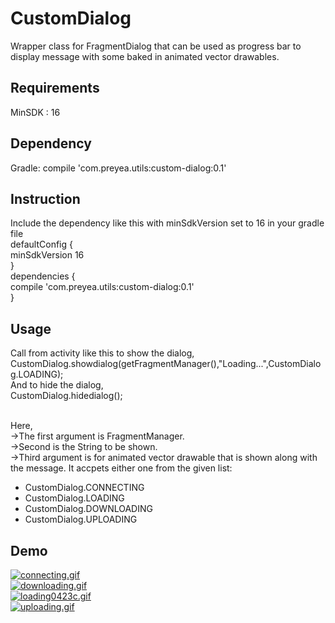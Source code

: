 <h1>CustomDialog</h1>
Wrapper class for FragmentDialog that can be used as progress bar to display message with some baked in animated vector drawables.

<h2>Requirements</h2>
  MinSDK : 16
  
<h2>Dependency</h2>
  Gradle:
  compile 'com.preyea.utils:custom-dialog:0.1'<br>
  
<h2>Instruction</h2>
Include the dependency like this with minSdkVersion set to 16 in your gradle file<br>
defaultConfig {<br>
        minSdkVersion 16<br>
    }<br>
dependencies {<br>
    compile 'com.preyea.utils:custom-dialog:0.1'<br>
}<br>

<h2>Usage</h2>
Call from activity like this to show the dialog,<br>
  CustomDialog.showdialog(getFragmentManager(),"Loading...",CustomDialog.LOADING);<br>
And to hide the dialog,<br>
   CustomDialog.hidedialog();<br>
   <br>
<p>Here, <br>
  ->The first argument is FragmentManager.<br>
  ->Second is the String to be shown.<br>
  ->Third argument is for animated vector drawable that is shown along with the message. It accpets either one from the      given list:</p>
  <ul>
      <li>CustomDialog.CONNECTING</li>
      <li>CustomDialog.LOADING</li>
      <li>CustomDialog.DOWNLOADING</li>
      <li>CustomDialog.UPLOADING</li>
    </ul>
      
<h2>Demo</h2>
<a href="http://gifyu.com/image/ohK"><img src="http://gifyu.com/images/connecting.gif" alt="connecting.gif" border="0"></a><br>
<a href="http://gifyu.com/image/ohN"><img src="http://gifyu.com/images/downloading.gif" alt="downloading.gif" border="0"></a><br>
<a href="http://gifyu.com/image/ohT"><img src="http://gifyu.com/images/loading0423c.gif" alt="loading0423c.gif" border="0"></a><br>
<a href="http://gifyu.com/image/ohw"><img src="http://gifyu.com/images/uploading.gif" alt="uploading.gif" border="0"></a>
  
  


